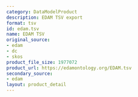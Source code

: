 ```yaml
---
category: DataModelProduct
description: EDAM TSV export
format: tsv
id: edam.tsv
name: EDAM TSV
original_source:
- edam
- dc
- skos
product_file_size: 1977072
product_url: https://edamontology.org/EDAM.tsv
secondary_source:
- edam
layout: product_detail
---
```

